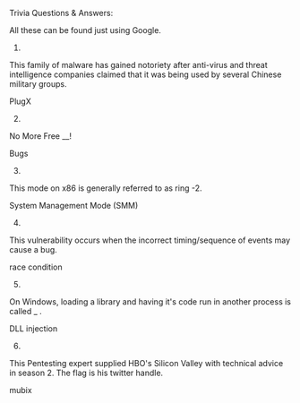 Trivia Questions & Answers:

All these can be found just using Google.

1)
This family of malware has gained notoriety after anti-virus and threat intelligence companies claimed that it was being used by several Chinese military groups.

PlugX

2) 
No More Free __!

Bugs
 
3)
This mode on x86 is generally referred to as ring -2.

System Management Mode (SMM)
 
4)
This vulnerability occurs when the incorrect timing/sequence of events may cause a bug.

race condition

5)
On Windows, loading a library and having it's code run in another process is called _ .

DLL injection

6)
This Pentesting expert supplied HBO's Silicon Valley with technical advice in season 2. The flag is his twitter handle.

mubix